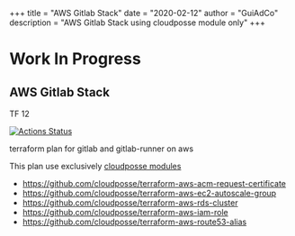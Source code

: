 +++
title = "AWS Gitlab Stack"
date = "2020-02-12"
author = "GuiAdCo"
description = "AWS Gitlab Stack using cloudposse module only"
+++

# Work In Progress

## AWS Gitlab Stack

TF 12

[![Actions Status](https://github.com/geekhomeinside/aws_gitlab/workflows/terraform_validate/badge.svg)](https://github.com/geekhomeinside/aws_gitlab/actions)

terraform plan for gitlab and gitlab-runner on aws

This plan use exclusively [cloudposse modules](https://cloudposse.com/)

- https://github.com/cloudposse/terraform-aws-acm-request-certificate
- https://github.com/cloudposse/terraform-aws-ec2-autoscale-group
- https://github.com/cloudposse/terraform-aws-rds-cluster
- https://github.com/cloudposse/terraform-aws-iam-role
- https://github.com/cloudposse/terraform-aws-route53-alias